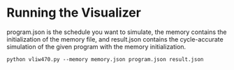# Running the Visualizer

program.json is the schedule you want to simulate, the memory contains the initialization of the memory file, and result.json contains the cycle-accurate simulation of the given program with the memory initialization.

```
python vliw470.py --memory memory.json program.json result.json 
```
